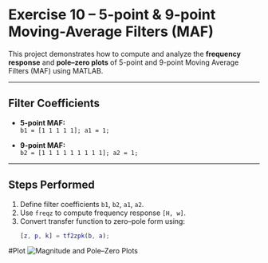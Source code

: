 # Exercise 10 – 5-point & 9-point Moving-Average Filters (MAF)

This project demonstrates how to compute and analyze the **frequency response** and **pole–zero plots** of 5-point and 9-point Moving Average Filters (MAF) using MATLAB.  

---

## Filter Coefficients

- **5-point MAF:**  
  `b1 = [1 1 1 1 1]; a1 = 1;`

- **9-point MAF:**  
  `b2 = [1 1 1 1 1 1 1 1 1]; a2 = 1;`

---

## Steps Performed

1. Define filter coefficients `b1`, `b2`, `a1`, `a2`.
2. Use `freqz` to compute frequency response `[H, w]`.
3. Convert transfer function to zero–pole form using:
   ```matlab
   [z, p, k] = tf2zpk(b, a);
   ```
#Plot
![Magnitude and Pole–Zero Plots](ex10pic.png)